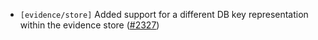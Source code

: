 - `[evidence/store]` Added support for a different DB key representation within the evidence store ([\#2327](https://github.com/depinnetwork/por-consensus/pull/2327/))
